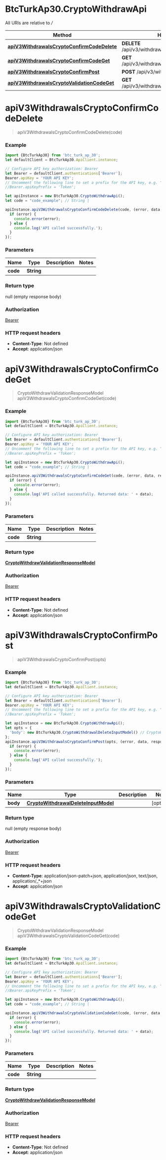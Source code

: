 # BtcTurkAp30.CryptoWithdrawApi

All URIs are relative to */*

Method | HTTP request | Description
------------- | ------------- | -------------
[**apiV3WithdrawalsCryptoConfirmCodeDelete**](CryptoWithdrawApi.md#apiV3WithdrawalsCryptoConfirmCodeDelete) | **DELETE** /api/v3/withdrawals/crypto/confirm/{code} | 
[**apiV3WithdrawalsCryptoConfirmCodeGet**](CryptoWithdrawApi.md#apiV3WithdrawalsCryptoConfirmCodeGet) | **GET** /api/v3/withdrawals/crypto/confirm/{code} | 
[**apiV3WithdrawalsCryptoConfirmPost**](CryptoWithdrawApi.md#apiV3WithdrawalsCryptoConfirmPost) | **POST** /api/v3/withdrawals/crypto/confirm | 
[**apiV3WithdrawalsCryptoValidationCodeGet**](CryptoWithdrawApi.md#apiV3WithdrawalsCryptoValidationCodeGet) | **GET** /api/v3/withdrawals/crypto/validation/{code} | 

<a name="apiV3WithdrawalsCryptoConfirmCodeDelete"></a>
# **apiV3WithdrawalsCryptoConfirmCodeDelete**
> apiV3WithdrawalsCryptoConfirmCodeDelete(code)



### Example
```javascript
import {BtcTurkAp30} from 'btc_turk_ap_30';
let defaultClient = BtcTurkAp30.ApiClient.instance;

// Configure API key authorization: Bearer
let Bearer = defaultClient.authentications['Bearer'];
Bearer.apiKey = 'YOUR API KEY';
// Uncomment the following line to set a prefix for the API key, e.g. "Token" (defaults to null)
//Bearer.apiKeyPrefix = 'Token';

let apiInstance = new BtcTurkAp30.CryptoWithdrawApi();
let code = "code_example"; // String | 

apiInstance.apiV3WithdrawalsCryptoConfirmCodeDelete(code, (error, data, response) => {
  if (error) {
    console.error(error);
  } else {
    console.log('API called successfully.');
  }
});
```

### Parameters

Name | Type | Description  | Notes
------------- | ------------- | ------------- | -------------
 **code** | **String**|  | 

### Return type

null (empty response body)

### Authorization

[Bearer](../README.md#Bearer)

### HTTP request headers

 - **Content-Type**: Not defined
 - **Accept**: application/json

<a name="apiV3WithdrawalsCryptoConfirmCodeGet"></a>
# **apiV3WithdrawalsCryptoConfirmCodeGet**
> CryptoWithdrawValidationResponseModel apiV3WithdrawalsCryptoConfirmCodeGet(code)



### Example
```javascript
import {BtcTurkAp30} from 'btc_turk_ap_30';
let defaultClient = BtcTurkAp30.ApiClient.instance;

// Configure API key authorization: Bearer
let Bearer = defaultClient.authentications['Bearer'];
Bearer.apiKey = 'YOUR API KEY';
// Uncomment the following line to set a prefix for the API key, e.g. "Token" (defaults to null)
//Bearer.apiKeyPrefix = 'Token';

let apiInstance = new BtcTurkAp30.CryptoWithdrawApi();
let code = "code_example"; // String | 

apiInstance.apiV3WithdrawalsCryptoConfirmCodeGet(code, (error, data, response) => {
  if (error) {
    console.error(error);
  } else {
    console.log('API called successfully. Returned data: ' + data);
  }
});
```

### Parameters

Name | Type | Description  | Notes
------------- | ------------- | ------------- | -------------
 **code** | **String**|  | 

### Return type

[**CryptoWithdrawValidationResponseModel**](CryptoWithdrawValidationResponseModel.md)

### Authorization

[Bearer](../README.md#Bearer)

### HTTP request headers

 - **Content-Type**: Not defined
 - **Accept**: application/json

<a name="apiV3WithdrawalsCryptoConfirmPost"></a>
# **apiV3WithdrawalsCryptoConfirmPost**
> apiV3WithdrawalsCryptoConfirmPost(opts)



### Example
```javascript
import {BtcTurkAp30} from 'btc_turk_ap_30';
let defaultClient = BtcTurkAp30.ApiClient.instance;

// Configure API key authorization: Bearer
let Bearer = defaultClient.authentications['Bearer'];
Bearer.apiKey = 'YOUR API KEY';
// Uncomment the following line to set a prefix for the API key, e.g. "Token" (defaults to null)
//Bearer.apiKeyPrefix = 'Token';

let apiInstance = new BtcTurkAp30.CryptoWithdrawApi();
let opts = { 
  'body': new BtcTurkAp30.CryptoWithdrawalDeleteInputModel() // CryptoWithdrawalDeleteInputModel | 
};
apiInstance.apiV3WithdrawalsCryptoConfirmPost(opts, (error, data, response) => {
  if (error) {
    console.error(error);
  } else {
    console.log('API called successfully.');
  }
});
```

### Parameters

Name | Type | Description  | Notes
------------- | ------------- | ------------- | -------------
 **body** | [**CryptoWithdrawalDeleteInputModel**](CryptoWithdrawalDeleteInputModel.md)|  | [optional] 

### Return type

null (empty response body)

### Authorization

[Bearer](../README.md#Bearer)

### HTTP request headers

 - **Content-Type**: application/json-patch+json, application/json, text/json, application/_*+json
 - **Accept**: application/json

<a name="apiV3WithdrawalsCryptoValidationCodeGet"></a>
# **apiV3WithdrawalsCryptoValidationCodeGet**
> CryptoWithdrawValidationResponseModel apiV3WithdrawalsCryptoValidationCodeGet(code)



### Example
```javascript
import {BtcTurkAp30} from 'btc_turk_ap_30';
let defaultClient = BtcTurkAp30.ApiClient.instance;

// Configure API key authorization: Bearer
let Bearer = defaultClient.authentications['Bearer'];
Bearer.apiKey = 'YOUR API KEY';
// Uncomment the following line to set a prefix for the API key, e.g. "Token" (defaults to null)
//Bearer.apiKeyPrefix = 'Token';

let apiInstance = new BtcTurkAp30.CryptoWithdrawApi();
let code = "code_example"; // String | 

apiInstance.apiV3WithdrawalsCryptoValidationCodeGet(code, (error, data, response) => {
  if (error) {
    console.error(error);
  } else {
    console.log('API called successfully. Returned data: ' + data);
  }
});
```

### Parameters

Name | Type | Description  | Notes
------------- | ------------- | ------------- | -------------
 **code** | **String**|  | 

### Return type

[**CryptoWithdrawValidationResponseModel**](CryptoWithdrawValidationResponseModel.md)

### Authorization

[Bearer](../README.md#Bearer)

### HTTP request headers

 - **Content-Type**: Not defined
 - **Accept**: application/json

